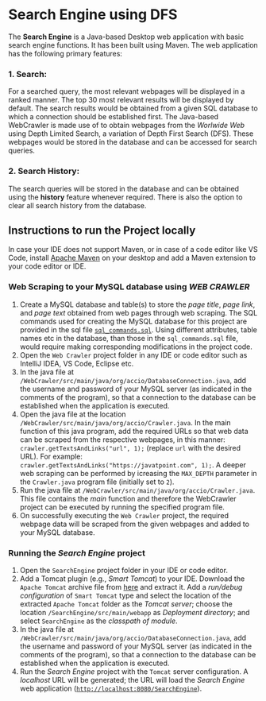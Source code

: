 # Search Engine using DFS
The **Search Engine** is a Java-based Desktop web application with basic search engine functions. It has been built using Maven.
The web application has the following primary features:
  ### 1. Search:
  For a searched query, the most relevant webpages will be displayed in a ranked manner. The top 30 most relevant results will be displayed by default.
  The search results would be obtained from a given SQL database to which a connection should be established first.
  The Java-based WebCrawler is made use of to obtain webpages from the _Worlwide Web_ using Depth Limited Search, a variation of Depth First Search (DFS). These webpages would be stored in the database and can be accessed for search queries.
  ### 2. Search History:
  The search queries will be stored in the database and can be obtained using the **history** feature whenever required.
  There is also the option to clear all search history from the database.

## Instructions to run the Project locally
In case your IDE does not support Maven, or in case of a code editor like VS Code, install [Apache Maven](https://maven.apache.org/download.cgi) on your desktop and add a Maven extension to your code editor or IDE.
### Web Scraping to your MySQL database using _WEB CRAWLER_
1. Create a MySQL database and table(s) to store the _page title_, _page link_, and _page text_ obtained from web pages through web scraping. The SQL commands used for creating the MySQL database for this project are provided in the sql file [```sql_commands.sql```](https://github.com/abhishekgoud343/SearchEngine/blob/main/sql_commands.sql). Using different attributes, table names etc in the database, than those in the ```sql_commands.sql``` file, would require making corresponding modifications in the project code.  
2.  Open the ```Web Crawler``` project folder in any IDE or code editor such as IntelliJ IDEA, VS Code, Eclipse etc.    
3. In the java file at ```/WebCrawler/src/main/java/org/accio/DatabaseConnection.java```, add the username and password of your MySQL server (as indicated in the comments of the program), so that a connection to the database can be established when the application is executed.  
4. Open the java file at the location ```/WebCrawler/src/main/java/org/accio/Crawler.java```. In the main function of this java program, add the required URLs so that web data can be scraped from the respective webpages, in this manner: ```crawler.getTextsAndLinks("url", 1);``` (replace ```url``` with the desired URL). For example: ```crawler.getTextsAndLinks("https://javatpoint.com", 1);```. A deeper web scraping can be performed by icreasing the ```MAX_DEPTH``` parameter in the ```Crawler.java``` program file (initially set to ```2```).  
5.  Run the java file at ```/WebCrawler/src/main/java/org/accio/Crawler.java```. This file contains the _main_ function and therefore the WebCrawler project can be executed by running the specified program file.  
6.  On successfully executing the ```Web Crawler``` project, the required webpage data will be scraped from the given webpages and added to your MySQL database.

### Running the _Search Engine_ project
1. Open the ```SearchEngine``` project folder in your IDE or code editor.  
2. Add a Tomcat plugin (e.g., _Smart Tomcat_) to your IDE. Download the ```Apache Tomcat``` archive file from [here](https://tomcat.apache.org/download-90.cgi) and extract it. Add a _run/debug configuration_ of ```Smart Tomcat``` type and select the location of the extracted ```Apache Tomcat``` folder as the _Tomcat server_; choose the location ```/SearchEngine/src/main/webapp``` as _Deployment directory_; and select ```SearchEngine``` as the _classpath of module_.   
3. In the java file at ```/WebCrawler/src/main/java/org/accio/DatabaseConnection.java```, add the username and password of your MySQL server (as indicated in the comments of the program), so that a connection to the database can be established when the application is executed.  
4. Run the _Search Engine_ project with the ```Tomcat``` server configuration. A _localhost_ URL will be generated; the URL will load the _Search Engine_ web application ([```http://localhost:8080/SearchEngine```](http://localhost:8080/SearchEngine)).
